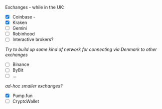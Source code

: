 Exchanges - while in the UK: 
- [x] Coinbase - 
- [x] Kraken
- [ ] Gemini
- [ ] Robinhood
- [ ] Interactive brokers?

*Try to build up some kind of network for connecting via Denmark to other exchanges*
- [ ] Binance
- [ ] ByBit
- [ ] ...

*ad-hoc smaller exchanges?*
- [x] Pump.fun
- [ ] CryptoWallet
